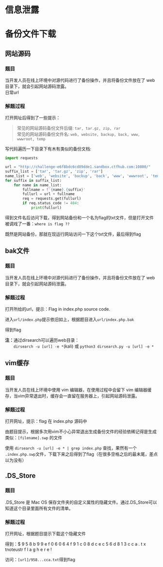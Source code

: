 # 信息泄露


# 备份文件下载

## 网站源码

### 题目

当开发人员在线上环境中对源代码进行了备份操作，并且将备份文件放在了 web 目录下，就会引起网站源码泄露。<br>日常url

### 解题过程

打开网址后得到了一些提示：

> 常见的网站源码备份文件后缀: `tar, tar.gz, zip, rar`<br>
> 常见的网站源码备份文件名: `web, website, backup, back, www, wwwroot, temp`

写代码遍历一下目录下有木有类似的备份文档:
```python
import requests

url = "http://challenge-e6f8bdc6cd89dde1.sandbox.ctfhub.com:10800/"
suffix_list = ['tar', 'tar.gz', 'zip', 'rar']
name_list = ['web', 'website', 'backup', 'back', 'www', 'wwwroot', 'temp']
for suffix in suffix_list:
    for name in name_list:
        fullname = f'{name}.{suffix}'
        fullurl = url + fullname
        req = requests.get(fullurl)
        if req.status_code != 404:
            print(fullurl)
```

得到文件名后访问下载，得到网站备份和一个名为flag的txt文件，但是打开文件被调戏了一番：`where is flag ??`

既然是网站备份，那就在现运行网站访问一下这个txt文件，最后得到flag

## bak文件

### 题目

当开发人员在线上环境中对源代码进行了备份操作，并且将备份文件放在了 web 目录下，就会引起网站源码泄露。

### 解题过程

打开所给的url，提示：Flag in index.php source code.

进入`url/index.php`提示依旧如上，根据题目进入`url/index.php.bak`

得到flag

<b>注：</b>通过dirsearch可以遍历web目录：<br>&emsp;&emsp;`dirsearch -u [url] -e *`(kali) 或 `python3 dirsearch.py -u [url] -e *`

## vim缓存

### 题目

当开发人员在线上环境中使用 vim 编辑器，在使用过程中会留下 vim 编辑器缓存，当vim异常退出时，缓存会一直留在服务器上，引起网站源码泄露。

### 解题过程

打开网址，提示：flag 在 index.php 源码中

由题目提示，根据多次用vim不小心异常退出生成备份文件的经验依稀记得是生成类似：`[filename].swp` 的文件

使用 `dirsearch -u [url] -e * | grep index.php` 查找，果然有一个 `.index.php.swp`文件，下载下来之后得到了flag（在很多空格之后的最末尾，差点以为没有）

## .DS_Store

### 题目

.DS_Store 是 Mac OS 保存文件夹的自定义属性的隐藏文件。通过.DS_Store可以知道这个目录里面所有文件的清单。

### 解题过程

打开网址，根据题目提示下载这个隐藏文件

得到：$ 9 5 8 b 9 9 e f 0 6 0 6 4 f 9 1 c 0 8 d c e c 5 6 d 8 1 3 c c a . t x tnoteustr    f l a g   h e r e ! 

访问：`[url]/958...cca.txt`得到flag
